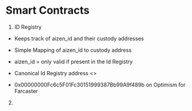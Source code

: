 # Smart Contracts

1. ID Registry

- Keeps track of aizen_id and their custody addresses
- Simple Mapping of aizen_id to custody address
- aizen_id = only valid if present in the Id Registry

- Canonical Id Registry address <>
- 0x00000000Fc6c5F01Fc30151999387Bb99A9f489b on Optimism for Farcaster

2.
